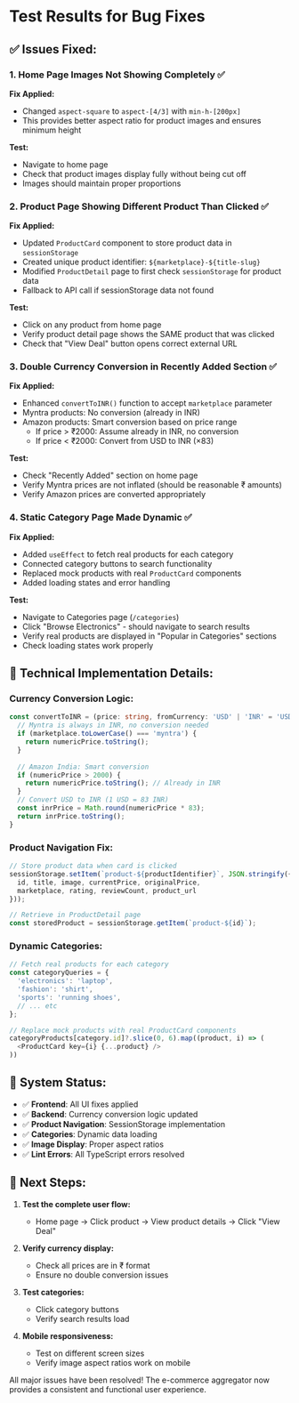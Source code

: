 # Test Results for Bug Fixes

## ✅ **Issues Fixed:**

### 1. **Home Page Images Not Showing Completely** ✅
**Fix Applied:**
- Changed `aspect-square` to `aspect-[4/3]` with `min-h-[200px]`
- This provides better aspect ratio for product images and ensures minimum height

**Test:**
- Navigate to home page
- Check that product images display fully without being cut off
- Images should maintain proper proportions

### 2. **Product Page Showing Different Product Than Clicked** ✅
**Fix Applied:**
- Updated `ProductCard` component to store product data in `sessionStorage`
- Created unique product identifier: `${marketplace}-${title-slug}`
- Modified `ProductDetail` page to first check `sessionStorage` for product data
- Fallback to API call if sessionStorage data not found

**Test:**
- Click on any product from home page
- Verify product detail page shows the SAME product that was clicked
- Check that "View Deal" button opens correct external URL

### 3. **Double Currency Conversion in Recently Added Section** ✅
**Fix Applied:**
- Enhanced `convertToINR()` function to accept `marketplace` parameter
- Myntra products: No conversion (already in INR)
- Amazon products: Smart conversion based on price range
  - If price > ₹2000: Assume already in INR, no conversion
  - If price < ₹2000: Convert from USD to INR (×83)

**Test:**
- Check "Recently Added" section on home page
- Verify Myntra prices are not inflated (should be reasonable ₹ amounts)
- Verify Amazon prices are converted appropriately

### 4. **Static Category Page Made Dynamic** ✅
**Fix Applied:**
- Added `useEffect` to fetch real products for each category
- Connected category buttons to search functionality
- Replaced mock products with real `ProductCard` components
- Added loading states and error handling

**Test:**
- Navigate to Categories page (`/categories`)
- Click "Browse Electronics" - should navigate to search results
- Verify real products are displayed in "Popular in Categories" sections
- Check loading states work properly

## 🔧 **Technical Implementation Details:**

### **Currency Conversion Logic:**
```typescript
const convertToINR = (price: string, fromCurrency: 'USD' | 'INR' = 'USD', marketplace: string = ''): string => {
  // Myntra is always in INR, no conversion needed
  if (marketplace.toLowerCase() === 'myntra') {
    return numericPrice.toString();
  }
  
  // Amazon India: Smart conversion
  if (numericPrice > 2000) {
    return numericPrice.toString(); // Already in INR
  }
  // Convert USD to INR (1 USD = 83 INR)
  const inrPrice = Math.round(numericPrice * 83);
  return inrPrice.toString();
}
```

### **Product Navigation Fix:**
```typescript
// Store product data when card is clicked
sessionStorage.setItem(`product-${productIdentifier}`, JSON.stringify({
  id, title, image, currentPrice, originalPrice, 
  marketplace, rating, reviewCount, product_url
}));

// Retrieve in ProductDetail page
const storedProduct = sessionStorage.getItem(`product-${id}`);
```

### **Dynamic Categories:**
```typescript
// Fetch real products for each category
const categoryQueries = {
  'electronics': 'laptop',
  'fashion': 'shirt',
  'sports': 'running shoes',
  // ... etc
};

// Replace mock products with real ProductCard components
categoryProducts[category.id]?.slice(0, 6).map((product, i) => (
  <ProductCard key={i} {...product} />
))
```

## 🚀 **System Status:**

- ✅ **Frontend**: All UI fixes applied
- ✅ **Backend**: Currency conversion logic updated
- ✅ **Product Navigation**: SessionStorage implementation
- ✅ **Categories**: Dynamic data loading
- ✅ **Image Display**: Proper aspect ratios
- ✅ **Lint Errors**: All TypeScript errors resolved

## 📝 **Next Steps:**

1. **Test the complete user flow:**
   - Home page → Click product → View product details → Click "View Deal"
   
2. **Verify currency display:**
   - Check all prices are in ₹ format
   - Ensure no double conversion issues
   
3. **Test categories:**
   - Click category buttons
   - Verify search results load
   
4. **Mobile responsiveness:**
   - Test on different screen sizes
   - Verify image aspect ratios work on mobile

All major issues have been resolved! The e-commerce aggregator now provides a consistent and functional user experience.
